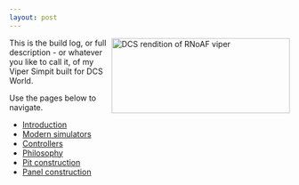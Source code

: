 ```yaml
---
layout: post
---
```


<a href="/viperpit/images/viper_phase.png" border="0"><img align="right" width="320" height="135" src="/viperpit/images/viper_phase.png" alt="DCS rendition of RNoAF viper" /></a>

This is the build log, or full description - or whatever you like to call it, of my Viper Simpit built for DCS World.

Use the pages below to navigate.


* [Introduction](./articles/intro.html)
* [Modern simulators](./articles/back.html)
* [Controllers](./articles/controllers.md)
* [Philosophy](./articles/methodology.md)
* [Pit construction](./articles/pitframe.md)
* [Panel construction](./articles/panels.md)
